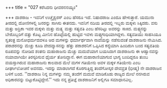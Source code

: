 +++
title = "027 ಕರೆಸಿದನು ಧೀವರನನಯ್ಯಂ"

+++
ದಾಶರಾಜ - ಇವನಿಗೆ ಉಚ್ಚೈಶ್ವರಸ್ ಎಂಬ ಹೆಸರೂ ಇದೆ. ನಿಷಾದರಾಜ ಎಂದೂ ಹೇಳುತ್ತಾರೆ. ಯಮುನಾ ತೀರದಲ್ಲಿ ದೋಣಿಗಳಲ್ಲಿ ಜನರನ್ನು ಸಾಗಿಸು ಈತನದು. ಇವನಿಗೆ ನದಿಯ ತೀರದಲ್ಲಿ ಇಬ್ಬರು ಮಕ್ಕಳು ಸಿಕ್ಕಿದರು. ವಸು ಮತ್ತು ಅದ್ರಿಕಾ ಇವರ ಮಕ್ಕಳು ಮತ್ತು ಮತ್ಸ್ಯ ಮತ್ತು ಸತ್ಯವತಿ ಎಂಬ ಹೆಸರಿಟ್ಟು ಅವರನ್ನು ಸಾಕಿದ. ಮತ್ಸ್ಯನನ್ನು ಬೇರೊಬ್ಬರಿಗೆ ದತ್ತು ಕೊಟ್ಟ ಮೀನಿನ ಹೊಟ್ಟೆಯಲ್ಲಿ ಹುಟ್ಟಿದ ಇವಳು ಮತ್ಸ್ಯಗಂಧಿಯಾಗಿದ್ದಳು. ಸತ್ಯವತಿಯು ಸಾಹಸಿಯೂ ಸ್ವತಂತ್ರ ಮನೋಧರ್ಮದವಳೂ ಆದ ಮಗಳನ್ನು ಧರ್ಮಾರ್ಥವಾಗಿ ನಾವೆಯನ್ನು ನಡೆಸುವಂತೆ ದಾಶರಾಜನು ನೇಮಿಸಿದ. ಪರಾಶರನನ್ನು ಮೆಚ್ಚು ಕೂಡಿ ವೇದವ್ಯಾಸನನ್ನು ಹೆತ್ತು ಪರಾಶರನಿಗೆ ಒಪ್ಪಿಸಿದ ಕನ್ಯೆಯಾಗಿ ಹಿಂದಿರುಗಿ ಬಂದ ಸತ್ಯವತಿಯ ರೂಪವನ್ನು ನೋಡಿದ ಶಂತನು ಮಹಾರಾಜನು ಮೆಚ್ಚು ಮದುವೆಯಾಗ ಬಯಸಿದಾಗ ದಾಶರಾಜನು ಈ ಆಹ್ವಾನವನ್ನು ನಯಾವಾಗಿಯೇ ತಿರಸ್ಕರಿಸುವ ಧೈರ್ಯ ತೋರಿದ್ದಾನೆ. ಈಗ ಮಹಾರಾಣಿಯಾಗುವ ಭಾಗ್ಯ ಬಂದಿದ್ದರೂ ತುಂಬ ವಯಸ್ಸಾಗಿರುವ ಮಹಾರಾಜನು ಕಾಲವಾದ ಮೆಲೆ ಮಗಳ ಗತಿಯೇನು ಅವಳ ಮಕ್ಕಳ ಗತಿಯೇನು ಎಂಬ ದೀರ್ಘಾಲೋಚನೆ ಅವನದು. ಇದನ್ನು ಮಾಡಲಾಗದೆ ಕೊರಗುತ್ತಿದ್ದ ತಂದೆಗೋಸ್ಕರ ದೇವವ್ರತ (ಭೀಷ್ಮ) ನೇ ದಾಶರಾಜನ ಬಳಿಗೆ ಬಂದ. ''ದಾಶರಾಜ ನಿನ್ನ ಮಗಳನ್ನು ನಮ್ಮ ತಂದೆಗೆ ಮದುವೆ ಮಾಡಿಕೊಡು ರಾಜ್ಯದ ಮೇಲೆ ನನಗಿರುವ ಅಧಿಕಾರವನ್ನು ಬಿಟ್ಟುಕೊಟ್ಟಿದ್ದೇನೆ.'' ಇದು ನನ್ನ ಪ್ರತಿಜ್ಞೆ ದಾಶರಾಜನಿಗೆ ಅಲ್ಲಿಗೂ ಸಮಾಧಾನವಿಲ್ಲ.